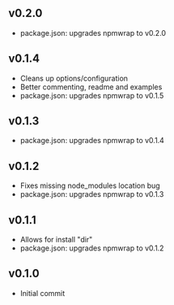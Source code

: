
v0.2.0
----------
* package.json: upgrades npmwrap to v0.2.0


v0.1.4
----------
* Cleans up options/configuration
* Better commenting, readme and examples
* package.json: upgrades npmwrap to v0.1.5


v0.1.3
----------
* package.json: upgrades npmwrap to v0.1.4


v0.1.2
----------
* Fixes missing node_modules location bug
* package.json: upgrades npmwrap to v0.1.3


v0.1.1
----------
* Allows for install "dir"
* package.json: upgrades npmwrap to v0.1.2


v0.1.0
----------
* Initial commit

